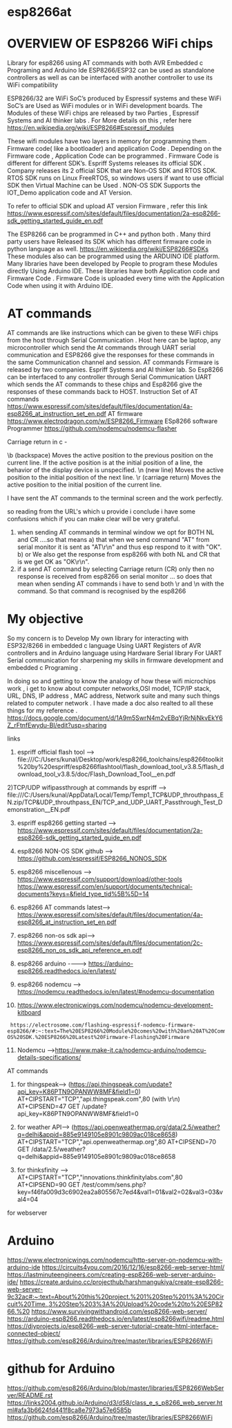 # esp8266at

# OVERVIEW OF ESP8266 WiFi chips
Library for esp8266 using AT commands with both  AVR Embedded c Programing and Arduino Ide 
ESP8266/ESP32  can be used as standalone controllers as well as can be interfaced with another controller to use its WiFi compatibility 


ESP8266/32 are WiFi SoC’s produced by Espressif  systems and these WiFi SoC’s are Used as WiFi modules or in WiFi development boards.
The Modules of these WiFi chips are released by two Parties , Espressif Systems and AI thinker labs . For More details on this , refer here https://en.wikipedia.org/wiki/ESP8266#Espressif_modules


These wifi modules have two layers in memory for programming them . Firmware code( like a bootloader)  and application Code . Depending on the Firmware code , Application Code can be programmed . Firmware Code is different for different SDK’s.
 Espriff Systems releases its official SDK . Company releases its 2 official SDK that are Non-OS SDK and RTOS SDK.   RTOS SDK runs on Linux FreeRTOS, so windows users if want to use official SDK then Virtual Machine can be Used . NON-OS SDK Supports the IOT_Demo application code and AT Version.
 
 
To refer to official SDK  and upload AT version Firmware , refer this link https://www.espressif.com/sites/default/files/documentation/2a-esp8266-sdk_getting_started_guide_en.pdf

The ESP8266 can be programmed in C++ and python both . Many third party users have Released its SDK which has different firmware code in python language as well.
https://en.wikipedia.org/wiki/ESP8266#SDKs
These modules also can be programmed using the ARDUINO IDE platform. Many libraries have been developed by People to program these Modules directly Using Arduino IDE. These libraries have both Application code and Firmware Code . Firmware Code is uploaded every time with the Application Code when using it with Arduino IDE.


# AT commands
AT commands are like instructions which can be given to these WiFi chips from the host through Serial Communication . Host here can be laptop, any microcontroller which send the At commands through UART serial communication and ESP8266 give the responses for these commands in the same Communication channel and session. 
AT commands Firmware is released by two companies. Espriff Systems and AI thinker lab.
So Esp8266 can be interfaced to any controller through Serial Communication UART which sends the AT commands to these chips and Esp8266 give the responses of these commands back to HOST. 
Instruction Set of AT commands
https://www.espressif.com/sites/default/files/documentation/4a-esp8266_at_instruction_set_en.pdf
AT firmware
https://www.electrodragon.com/w/ESP8266_Firmware
ESp8266  software Programmer 
https://github.com/nodemcu/nodemcu-flasher

Carriage return in c -

\b (backspace) Moves the active position to the previous position on the current line. If the active position is at the initial position of a line, the behavior of the display device is unspecified.
\n (new line) Moves the active position to the initial position of the next line.
\r (carriage return) Moves the active position to the initial position of the current line.



I have sent the AT commands to the terminal screen and the work perfectly.

so reading from the URL's which u provide i conclude i have some confusions which if you can make clear will be very grateful.
1) when sending AT commands in terminal window we opt for BOTH NL and CR ....so that means
      a) that when we send command "AT" from serial monitor it is sent as  "AT\r\n" and thus esp respond to it with "OK".
       b) or We also get the response from esp8266 with both NL and CR that is we get OK as "OK\r\n".
2) if a send AT command by selecting Carriage return (CR) only then no response is received from esp8266 on serial monitor ... so does that mean when sending AT commands i have to send both  \r and \n with the command. So that command is recognised by the esp8266


# My objective

So my concern is to Develop My own library for interacting with ESP32/8266 in embedded c language Using UART Registers   of AVR controllers and in Arduino language using Hardware Serial library For UART Serial communication for sharpening my skills in firmware development and embedded c Programing .

In doing so and getting to know the analogy of how these wifi microchips work , i get to know about computer networks,OSI model, TCP/IP stack, URL, DNS, IP address , MAC address, Network suite  and many such things related to computer network . I have made a doc also realted to all these things for my reference .
https://docs.google.com/document/d/1A9m5SwrN4m2vEBqYjRrNjNkvEkY6Z_rFtnfEwydu-BI/edit?usp=sharing





links

1) espriff official flash tool --> file:///C:/Users/kunal/Desktop/work/esp8266_toolchains/esp8266toolkit%20by%20espriff/esp8266flashtool/flash_download_tool_v3.8.5/flash_download_tool_v3.8.5/doc/Flash_Download_Tool__en.pdf

2)TCP/UDP wifipassthrough at commands by espriff -->
file:///C:/Users/kunal/AppData/Local/Temp/Temp1_TCP&UDP_throuthpass_EN.zip/TCP&UDP_throuthpass_EN/TCP_and_UDP_UART_Passthrough_Test_Demonstration__EN.pdf

3) espriff esp8266 getting started -->
https://www.espressif.com/sites/default/files/documentation/2a-esp8266-sdk_getting_started_guide_en.pdf


4) esp8266 NON-OS SDK github -->
https://github.com/espressif/ESP8266_NONOS_SDK


5) esp8266 miscellenous -->
https://www.espressif.com/support/download/other-tools
https://www.espressif.com/en/support/documents/technical-documents?keys=&field_type_tid%5B%5D=14


6) esp8266 AT commands latest-->
https://www.espressif.com/sites/default/files/documentation/4a-esp8266_at_instruction_set_en.pdf



7) esp8266 non-os sdk api-->
https://www.espressif.com/sites/default/files/documentation/2c-esp8266_non_os_sdk_api_reference_en.pdf


8) esp8266 arduino ---->
https://arduino-esp8266.readthedocs.io/en/latest/


9) esp8266 nodemcu -->
https://nodemcu.readthedocs.io/en/latest/#nodemcu-documentation


10)   https://www.electronicwings.com/nodemcu/nodemcu-development-kitboard

     https://electrosome.com/flashing-espressif-nodemcu-firmware-esp8266/#:~:text=The%20ESP8266%20Module%20comes%20with%20an%20AT%20Command,the%20type%20Non-OS%20SDK.%20ESP8266%20Latest%20Firmware-Flashing%20Firmware

11) Nodemcu -->https://www.make-it.ca/nodemcu-arduino/nodemcu-details-specifications/


AT commands
1) for thingspeak-->
(https://api.thingspeak.com/update?api_key=K86PTN9OPANWW8MF&field1=0)
AT+CIPSTART="TCP","api.thingspeak.com",80  (with \r\n)
AT+CIPSEND=47
GET /update?api_key=K86PTN9OPANWW8MF&field1=0

2) for weather API-->
(https://api.openweathermap.org/data/2.5/weather?q=delhi&appid=885e9149105e8901c9809ac018ce8658)
AT+CIPSTART="TCP","api.openweathermap.org",80
AT+CIPSEND=70
GET /data/2.5/weather?q=delhi&appid=885e9149105e8901c9809ac018ce8658


3) for thinksfinity -->
AT+CIPSTART="TCP","innovations.thinkfinitylabs.com",80
AT+CIPSEND=90
GET /test/comm/sens.php?key=f46fa009d3c6902ea2a805567c7ed4&val1=01&val2=02&val3=03&val4=04




for webserver
# Arduino
https://www.electronicwings.com/nodemcu/http-server-on-nodemcu-with-arduino-ide
https://circuits4you.com/2016/12/16/esp8266-web-server-html/
https://lastminuteengineers.com/creating-esp8266-web-server-arduino-ide/
https://create.arduino.cc/projecthub/harshmangukiya/create-esp8266-web-server-9c32ac#:~:text=About%20this%20project.%201%20Step%201%3A%20Circuit%20Time.,3%20Step%203%3A%20Upload%20code%20to%20ESP8266.%20
https://www.survivingwithandroid.com/esp8266-web-server/
https://arduino-esp8266.readthedocs.io/en/latest/esp8266wifi/readme.html
https://diyprojects.io/esp8266-web-server-tutorial-create-html-interface-connected-object/
https://github.com/esp8266/Arduino/tree/master/libraries/ESP8266WiFi


# github for Arduino 
https://github.com/esp8266/Arduino/blob/master/libraries/ESP8266WebServer/README.rst
https://links2004.github.io/Arduino/d3/d58/class_e_s_p8266_web_server.html#afa3b6624fd441f8ca8e7973a57e6585b
https://github.com/esp8266/Arduino/tree/master/libraries/ESP8266WiFi
